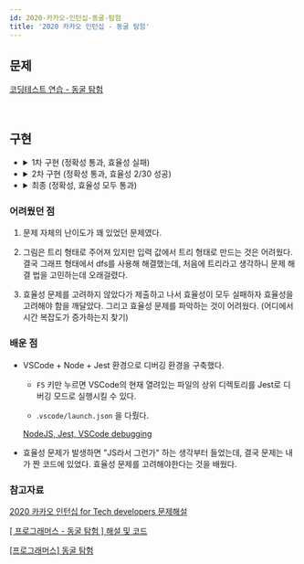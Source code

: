 ```yaml
---
id: 2020-카카오-인턴십-동굴-탐험
title: '2020 카카오 인턴십 - 동굴 탐험'
---
```


## 문제

[코딩테스트 연습 - 동굴 탐험](https://programmers.co.kr/learn/courses/30/lessons/67260?language=javascript)

<br/>

## 구현

- <details><summary>1차 구현 (정확성 통과, 효율성 실패)</summary>

  ```javascript
  function solution(n, path, order) {
    const nodes = Array.from({ length: n }, () => new Node([], 0, false));
    const start = nodes[0];
    const locks = [];

    for (const p of path) {
      nodes[p[0]].edges.push(p[1]);
      nodes[p[1]].edges.push(p[0]);
    }

    for (const o of order) {
      nodes[o[1]].prior = o[0];
    }

    if (start.prior !== 0) {
      return false;
    }

    start.visited = true;
    start.edges.forEach(edgeNum => visit(edgeNum, nodes, locks));

    if (nodes.some(node => node.visited === false)) {
      return false;
    } else {
      return true;
    }
  }

  function visit(nodeNum, nodes, locks) {
    const current = nodes[nodeNum];
    const priorNode = nodes[current.prior];

    if (current.visited === true) {
      return;
    }

    if (priorNode.visited === false) {
      locks.push(nodeNum);
      return;
    }

    current.visited = true;
    const openNum = locks.find(lockNum => nodes[lockNum].prior === nodeNum);
    if (openNum) {
      visit(openNum, nodes, locks);
    }

    current.edges.forEach(edge => visit(edge, nodes, locks));
  }

  class Node {
    constructor(edges, prior, visited) {
      this.edges = edges;
      this.prior = prior;
      this.visited = visited;
    }
  }
  ```

  - 효율성 실패의 원인이 시간 초과도 있었지만 런타임 에러도 있었음. → 재귀 호출로 인한 stack overflow로 판단

  </details>

- <details><summary>2차 구현 (정확성 통과, 효율성 2/30 성공)</summary>

  ```javascript
  function solution(n, path, order) {
    const nodes = Array.from({ length: n }, () => new Node([], 0, false));
    const start = nodes[0];
    const stack = [];
    const locks = [];

    for (const p of path) {
      nodes[p[0]].edges.push(p[1]);
      nodes[p[1]].edges.push(p[0]);
    }

    for (const o of order) {
      nodes[o[1]].prior = o[0];
    }

    if (start.prior !== 0) {
      return false;
    }

    start.visited = true;
    start.edges.forEach(edge => stack.push(edge));

    while (stack.length !== 0) {
      const nodeNum = stack.pop();
      const availables = visit(nodeNum, nodes, locks);
      availables.forEach(availNum => stack.push(availNum));
    }

    if (nodes.some(node => node.visited === false)) {
      return false;
    } else {
      return true;
    }
  }

  function visit(nodeNum, nodes, locks) {
    const current = nodes[nodeNum];
    const priorNode = nodes[current.prior];

    if (current.visited === true) {
      return [];
    }

    if (priorNode.visited === false) {
      locks.push(nodeNum);
      return [];
    }

    current.visited = true;

    const openNum = locks.find(lockNum => nodes[lockNum].prior === nodeNum);
    if (openNum) {
      return [...current.edges, openNum];
    }
    return [...current.edges];
  }

  class Node {
    constructor(edges, prior, visited) {
      this.edges = edges;
      this.prior = prior;
      this.visited = visited;
    }
  }
  ```

  - visit 함수를 재귀호출하지 않고, 방문할 노드 목록을 stack으로 관리한 뒤 visit 함수에서는 방문할 노드 리스트를 리턴하게끔 수정함.

  - 효율성 테스트의 2개 테스트 케이스에 대해서만 통과했는데, 나머지는 모두 시간 초과로 인한 에러였음.

  </details>

- <details><summary>최종 (정확성, 효율성 모두 통과)</summary>

  ```javascript
  function solution(n, path, order) {
    const nodes = Array.from({ length: n }, () => new Node([], 0, false, 0));
    const start = nodes[0];
    const stack = [];

    for (const p of path) {
      nodes[p[0]].edges.push(p[1]);
      nodes[p[1]].edges.push(p[0]);
    }

    for (const o of order) {
      nodes[o[1]].prior = o[0];
    }

    if (start.prior !== 0) {
      return false;
    }

    start.visited = true;
    start.edges.forEach(edge => stack.push(edge));

    while (stack.length !== 0) {
      const node = stack.pop();
      const availables = visit(node, nodes);
      availables.forEach(availNum => stack.push(availNum));
    }

    if (nodes.some(node => node.visited === false)) {
      return false;
    } else {
      return true;
    }
  }

  function visit(node, nodes) {
    const current = nodes[node];
    const priorNode = nodes[current.prior];

    if (current.visited === true) {
      return [];
    }

    if (priorNode.visited === false) {
      priorNode.next = node;
      return [];
    }

    current.visited = true;

    if (current.next) {
      return [...current.edges, current.next];
    }
    return [...current.edges];
  }

  class Node {
    constructor(edges, prior, visited, next) {
      this.edges = edges;
      this.prior = prior;
      this.visited = visited;
      this.next = next;
    }
  }
  ```

  - locks 배열에 노드 목록을 담아두고, 이번 방문을 통해 방문할 수 있게 된 노드를 배열에서 find 함수로 찾는 과정이 추가적인 시간 복잡도를 발생시켰음 ... (이걸 찾는데 꽤나 해멨다.)

  </details>

### 어려웠던 점

1. 문제 자체의 난이도가 꽤 있었던 문제였다.

1. 그림은 트리 형태로 주어져 있지만 입력 값에서 트리 형태로 만드는 것은 어려웠다. 결국 그래프 형태에서 dfs를 사용해 해결했는데, 처음에 트리라고 생각하니 문제 해결 법을 고민하는데 오래걸렸다.

1. 효율성 문제를 고려하지 않았다가 제출하고 나서 효율성이 모두 실패하자 효율성을 고려해야 함을 깨달았다. 그리고 효율성 문제를 파악하는 것이 어려웠다. (어디에서 시간 복잡도가 증가하는지 찾기)

### 배운 점

- VSCode + Node + Jest 환경으로 디버깅 환경을 구축했다.

  - `F5` 키만 누르면 VSCode의 현재 열려있는 파일의 상위 디렉토리를 Jest로 디버깅 모드로 실행시킬 수 있다.

  - .`vscode/launch.json` 을 다뤘다.

  [NodeJS, Jest, VSCode debugging](https://www.notion.so/00cf8f3ffbaf4a7da77eb52df820e418)

- 효율성 문제가 발생하면 "JS라서 그런가" 하는 생각부터 들었는데, 결국 문제는 내가 짠 코드에 있었다. 효율성 문제를 고려해야한다는 것을 배웠다.

### 참고자료

[2020 카카오 인턴십 for Tech developers 문제해설](https://tech.kakao.com/2020/07/01/2020-internship-test/)

[[ 프로그래머스 - 동굴 탐험 ] 해설 및 코드](https://beginthread.tistory.com/161)

[[프로그래머스] 동굴 탐험](https://medium.com/@haeseok/%ED%94%84%EB%A1%9C%EA%B7%B8%EB%9E%98%EB%A8%B8%EC%8A%A4-%EB%8F%99%EA%B5%B4-%ED%83%90%ED%97%98-a669d62f304d)
